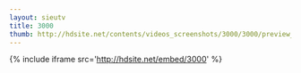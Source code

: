 ```yaml
---
layout: sieutv
title: 3000
thumb: http://hdsite.net/contents/videos_screenshots/3000/3000/preview_360p.mp4.jpg
---
```

{% include iframe src='http://hdsite.net/embed/3000' %}
 
